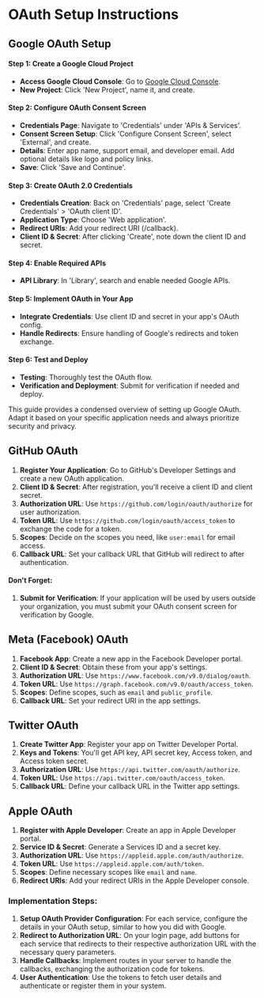# OAuth Setup Instructions

## Google OAuth Setup

#### Step 1: Create a Google Cloud Project

- **Access Google Cloud Console**: Go to [Google Cloud Console](https://console.cloud.google.com/).
- **New Project**: Click 'New Project', name it, and create.

#### Step 2: Configure OAuth Consent Screen

- **Credentials Page**: Navigate to 'Credentials' under 'APIs & Services'.
- **Consent Screen Setup**: Click 'Configure Consent Screen', select 'External', and create.
- **Details**: Enter app name, support email, and developer email. Add optional details like logo and policy links.
- **Save**: Click 'Save and Continue'.

#### Step 3: Create OAuth 2.0 Credentials

- **Credentials Creation**: Back on 'Credentials' page, select 'Create Credentials' > 'OAuth client ID'.
- **Application Type**: Choose 'Web application'.
- **Redirect URIs**: Add your redirect URI (/callback).
- **Client ID & Secret**: After clicking 'Create', note down the client ID and secret.

#### Step 4: Enable Required APIs

- **API Library**: In 'Library', search and enable needed Google APIs.

#### Step 5: Implement OAuth in Your App

- **Integrate Credentials**: Use client ID and secret in your app's OAuth config.
- **Handle Redirects**: Ensure handling of Google's redirects and token exchange.

#### Step 6: Test and Deploy

- **Testing**: Thoroughly test the OAuth flow.
- **Verification and Deployment**: Submit for verification if needed and deploy.

This guide provides a condensed overview of setting up Google OAuth. Adapt it based on your specific application needs and always prioritize security and privacy.

## GitHub OAuth

1. **Register Your Application**: Go to GitHub's Developer Settings and create a new OAuth application.
2. **Client ID & Secret**: After registration, you'll receive a client ID and client secret.
3. **Authorization URL**: Use `https://github.com/login/oauth/authorize` for user authorization.
4. **Token URL**: Use `https://github.com/login/oauth/access_token` to exchange the code for a token.
5. **Scopes**: Decide on the scopes you need, like `user:email` for email access.
6. **Callback URL**: Set your callback URL that GitHub will redirect to after authentication.

#### Don't Forget:

1. **Submit for Verification**: If your application will be used by users outside your organization, you must submit your OAuth consent screen for verification by Google.

## Meta (Facebook) OAuth

1. **Facebook App**: Create a new app in the Facebook Developer portal.
2. **Client ID & Secret**: Obtain these from your app's settings.
3. **Authorization URL**: Use `https://www.facebook.com/v9.0/dialog/oauth`.
4. **Token URL**: Use `https://graph.facebook.com/v9.0/oauth/access_token`.
5. **Scopes**: Define scopes, such as `email` and `public_profile`.
6. **Callback URL**: Set your redirect URI in the app settings.

## Twitter OAuth

1. **Create Twitter App**: Register your app on Twitter Developer Portal.
2. **Keys and Tokens**: You'll get API key, API secret key, Access token, and Access token secret.
3. **Authorization URL**: Use `https://api.twitter.com/oauth/authorize`.
4. **Token URL**: Use `https://api.twitter.com/oauth/access_token`.
5. **Callback URL**: Define your callback URL in the Twitter app settings.

## Apple OAuth

1. **Register with Apple Developer**: Create an app in Apple Developer portal.
2. **Service ID & Secret**: Generate a Services ID and a secret key.
3. **Authorization URL**: Use `https://appleid.apple.com/auth/authorize`.
4. **Token URL**: Use `https://appleid.apple.com/auth/token`.
5. **Scopes**: Define necessary scopes like `email` and `name`.
6. **Redirect URIs**: Add your redirect URIs in the Apple Developer console.

### Implementation Steps:

1. **Setup OAuth Provider Configuration**: For each service, configure the details in your OAuth setup, similar to how you did with Google.
2. **Redirect to Authorization URL**: On your login page, add buttons for each service that redirects to their respective authorization URL with the necessary query parameters.
3. **Handle Callbacks**: Implement routes in your server to handle the callbacks, exchanging the authorization code for tokens.
4. **User Authentication**: Use the tokens to fetch user details and authenticate or register them in your system.
